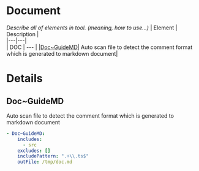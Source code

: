 # Document
*Describe all of elements in tool. (meaning, how to use...)*
| Element | Description |  
|---|---|  
| DOC | --- |
|[Doc~GuideMD](#Doc~GuideMD)| Auto scan file to detect the comment format which is generated to markdown document|  
  
  
# Details
## Doc~GuideMD <a name="Doc~GuideMD"></a>
Auto scan file to detect the comment format which is generated to markdown document  

```yaml
- Doc~GuideMD: 
    includes: 
      - src
    excludes: []
    includePattern: ".+\\.ts$"
    outFile: /tmp/doc.md
```


  